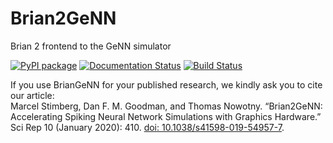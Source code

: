 Brian2GeNN
==========

Brian 2 frontend to the GeNN simulator

[![PyPI package](https://img.shields.io/pypi/v/Brian2GeNN.svg)](https://pypi.python.org/pypi/Brian2)
[![Documentation Status](https://readthedocs.org/projects/brian2genn/badge/?version=stable)](https://brian2genn.readthedocs.io/en/stable/?badge=stable)
[![Build Status](https://dev.azure.com/brian-team/Brian2GeNN/_apis/build/status/brian-team.brian2genn)](https://dev.azure.com/brian-team/Brian2GeNN/_build/latest?definitionId=1)

If you use BrianGeNN for your published research, we kindly ask you to cite our article:  
Marcel Stimberg, Dan F. M. Goodman, and Thomas Nowotny. “Brian2GeNN: Accelerating Spiking Neural Network Simulations with Graphics Hardware.” Sci Rep 10 (January 2020): 410. [doi: 10.1038/s41598-019-54957-7](https://doi.org/10.1038/s41598-019-54957-7).
